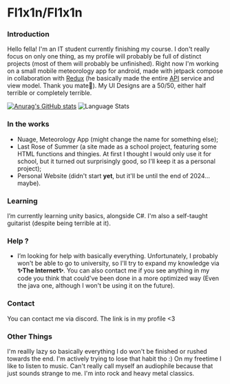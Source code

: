 # **Fl1x1n/Fl1x1n**
### Introduction

Hello fella! I'm an IT student currently finishing my course. I don't really focus on only one thing, as my profile will probably be full of distinct projects (most of them will probably be unfinished). Right now I'm working on a small mobile meteorology app for android, made with jetpack compose in collaboration with [Redux](https://github.com/ReduxFlakes) (he basically made the entire [API](https://open-meteo.com/) service and view model. Thank you mate🙏).
My UI Designs are a 50/50, either half terrible or completely terrible.

[![Anurag's GitHub stats](https://github-readme-stats.vercel.app/api?username=Fl1x1n&show_icons=true&theme=ocean_dark)](https://github.com/Fl1x1n)
![Language Stats](https://github-readme-stats.vercel.app/api/top-langs/?username=Fl1x1n&layout=compact&theme=ocean_dark)

### In the works
- Nuage, Meteorology App (might change the name for something else);
- Last Rose of Summer (a site made as a school project, featuring some HTML functions and thingies. At first I thought I would only use it for school, but it turned out surprisingly good, so I'll keep it as a personal project);
- Personal Website (didn't start **yet**, but it'll be until the end of 2024... maybe).

### Learning
I’m currently learning unity basics, alongside C#. I'm also a self-taught guitarist (despite being terrible at it). 

### Help ?
-  I’m looking for help with basically everything. Unfortunately, I probably won't be able to go to university, so I'll try to expand my knowledge via **✨The Internet✨**. You can also contact me if you see anything in my code you think that could've been done in a more optimized way (Even the java one, although I won't be using it on the future).

### Contact
You can contact me via discord. The link is in my profile <3

### Other Things
I'm reallly lazy so basically everything I do won't be finished or rushed towards the end. I'm actively trying to lose that habit tho :) 
On my freetime I like to listen to music. Can't really call myself an audiophile because that just sounds strange to me. I'm into rock and heavy metal classics.
<!--
I'll add this section on my personal site sometime in the future
#### Bands 
- Iron Maiden (R.I.P. Paul Di'Anno);
- Black Sabbath;
- Judas Priest;
- Megadeth;
- Scorpions (early stages with Uli Jon Roth);
- Metallica (not often);
- Manowar;
- Pantera (Pantera fans when 🚶‍➡️);
- The Smashing Pumpkins;
- The Doors;
- Pink Floyd;
- Soundgarden;
- Audioslave;
- Pearl Jam;
- The Smiths;
- There's more but I can't remember them now; 
##### Less known ones
- Savatage;
- Dark Star;
- Praying Mantis;
- U.D.O.;
- Spooky Tooth;
-->
##
